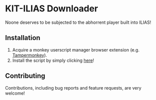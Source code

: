 # KIT-ILIAS Downloader
Noone deserves to be subjected to the abhorrent player built into ILIAS!

## Installation
1. Acquire a monkey userscript manager browser extension (e.g. [Tampermonkey](https://www.tampermonkey.net/)).
2. Install the script by simply clicking [here](https://github.com/Saalvage/kit-ilias-downloader/raw/main/script.user.js)!

## Contributing
Contributions, including bug reports and feature requests, are very welcome!
